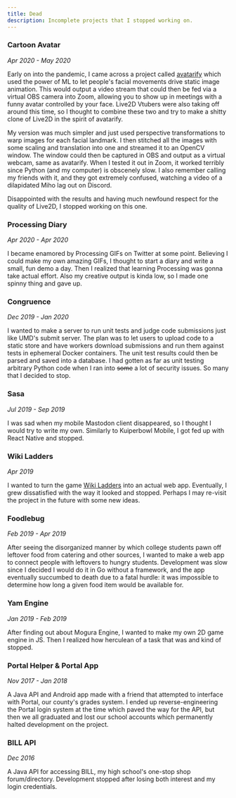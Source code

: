 ```yaml
---
title: Dead
description: Incomplete projects that I stopped working on.
---
```


### Cartoon Avatar

*Apr 2020 - May 2020*

Early on into the pandemic, I came across a project called
[avatarify](https://github.com/alievk/avatarify-python) which used the power of
ML to let people's facial movements drive static image animation. This would
output a video stream that could then be fed via a virtual OBS camera into Zoom,
allowing you to show up in meetings with a funny avatar controlled by your face.
Live2D Vtubers were also taking off around this time, so I thought to combine
these two and try to make a shitty clone of Live2D in the spirit of avatarify.

My version was much simpler and just used perspective transformations to warp
images for each facial landmark. I then stitched all the images with some
scaling and translation into one and streamed it to an OpenCV window. The window
could then be captured in OBS and output as a virtual webcam, same as avatarify.
When I tested it out in Zoom, it worked terribly since Python (and my computer)
is obscenely slow. I also remember calling my friends with it, and they got
extremely confused, watching a video of a dilapidated Miho lag out on Discord.

Disappointed with the results and having much newfound respect for the quality
of Live2D, I stopped working on this one.


### Processing Diary

*Apr 2020 - Apr 2020*

I became enamored by Processing GIFs on Twitter at some point. Believing I could
make my own amazing GIFs, I thought to start a diary and write a small, fun demo
a day. Then I realized that learning Processing was gonna take actual effort.
Also my creative output is kinda low, so I made one spinny thing and gave up.

### Congruence

*Dec 2019 - Jan 2020*

I wanted to make a server to run unit tests and judge code submissions just like
UMD's submit server. The plan was to let users to upload code to a static store
and have workers download submissions and run them against tests in ephemeral
Docker containers. The unit test results could then be parsed and saved into a
database. I had gotten as far as unit testing arbitrary Python code when I ran
into <s>some</s> a lot of security issues. So many that I decided to stop.

### Sasa

*Jul 2019 - Sep 2019*

I was sad when my mobile Mastodon client disappeared, so I thought I would try
to write my own. Similarly to Kuiperbowl Mobile, I got fed up with React Native
and stopped.

### Wiki Ladders

*Apr 2019*

I wanted to turn the game [Wiki
Ladders](https://en.wikipedia.org/wiki/Wikipedia:Wiki_Ladders) into an actual
web app. Eventually, I grew dissatisfied with the way it looked and stopped.
Perhaps I may re-visit the project in the future with some new ideas.

### Foodlebug

*Feb 2019 - Apr 2019*

After seeing the disorganized manner by which college students pawn off leftover
food from catering and other sources, I wanted to make a web app to connect
people with leftovers to hungry students. Development was slow since I decided I
would do it in Go without a framework, and the app eventually succumbed to death
due to a fatal hurdle: it was impossible to determine how long a given food item
would be available for.

### Yam Engine

*Jan 2019 - Feb 2019*

After finding out about Mogura Engine, I wanted to make my own 2D game engine in
JS. Then I realized how herculean of a task that was and kind of stopped.

### Portal Helper & Portal App

*Nov 2017 - Jan 2018*

A Java API and Android app made with a friend that attempted to interface with
Portal, our county's grades system. I ended up reverse-engineering the Portal
login system at the time which paved the way for the API, but then we all
graduated and lost our school accounts which permanently halted development on
the project.

### BILL API

*Dec 2016*

A Java API for accessing BILL, my high school's one-stop shop forum/directory.
Development stopped after losing both interest and my login credentials.